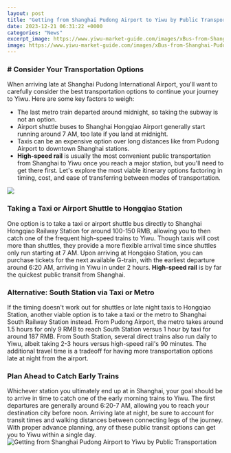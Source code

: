 ```yaml
---
layout: post
title: "Getting from Shanghai Pudong Airport to Yiwu by Public Transportation"
date: 2023-12-21 06:31:22 +0000
categories: "News"
excerpt_image: https://www.yiwu-market-guide.com/images/xBus-from-Shanghai-Pudong-PVG-Airport-To-Yiwu.jpg.pagespeed.ic.HbyrbVrW8g.jpg
image: https://www.yiwu-market-guide.com/images/xBus-from-Shanghai-Pudong-PVG-Airport-To-Yiwu.jpg.pagespeed.ic.HbyrbVrW8g.jpg
---
```


### # Consider Your Transportation Options
When arriving late at Shanghai Pudong International Airport, you'll want to carefully consider the best transportation options to continue your journey to Yiwu. Here are some key factors to weigh:
- The last metro train departed around midnight, so taking the subway is not an option. 
- Airport shuttle buses to Shanghai Hongqiao Airport generally start running around 7 AM, too late if you land at midnight. 
- Taxis can be an expensive option over long distances like from Pudong Airport to downtown Shanghai stations.
- **High-speed rail** is usually the most convenient public transportation from Shanghai to Yiwu once you reach a major station, but you'll need to get there first.
Let's explore the most viable itinerary options factoring in timing, cost, and ease of transferring between modes of transportation.

![](https://www.travelchinaguide.com/images/map/shanghai-yiwu.jpg)
### Taking a Taxi or Airport Shuttle to Hongqiao Station 
One option is to take a taxi or airport shuttle bus directly to Shanghai Hongqiao Railway Station for around 100-150 RMB, allowing you to then catch one of the frequent high-speed trains to Yiwu. Though taxis will cost more than shuttles, they provide a more flexible arrival time since shuttles only run starting at 7 AM. 
Upon arriving at Hongqiao Station, you can purchase tickets for the next available G-train, with the earliest departure around 6:20 AM, arriving in Yiwu in under 2 hours. **High-speed rail** is by far the quickest public transit from Shanghai.
### Alternative: South Station via Taxi or Metro
If the timing doesn't work out for shuttles or late night taxis to Hongqiao Station, another viable option is to take a taxi or the metro to Shanghai South Railway Station instead. From Pudong Airport, the metro takes around 1.5 hours for only 9 RMB to reach South Station versus 1 hour by taxi for around 187 RMB. 
From South Station, several direct trains also run daily to Yiwu, albeit taking 2-3 hours versus high-speed rail's 90 minutes. The additional travel time is a tradeoff for having more transportation options late at night from the airport.
### Plan Ahead to Catch Early Trains 
Whichever station you ultimately end up at in Shanghai, your goal should be to arrive in time to catch one of the early morning trains to Yiwu. The first departures are generally around 6:20-7 AM, allowing you to reach your destination city before noon. Arriving late at night, be sure to account for transit times and walking distances between connecting legs of the journey. With proper advance planning, any of these public transit options can get you to Yiwu within a single day.
![Getting from Shanghai Pudong Airport to Yiwu by Public Transportation](https://www.yiwu-market-guide.com/images/xBus-from-Shanghai-Pudong-PVG-Airport-To-Yiwu.jpg.pagespeed.ic.HbyrbVrW8g.jpg)